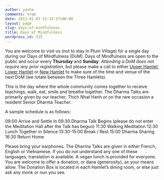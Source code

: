 ```yaml
---
author: yasha
comments: true
date: 2013-01-03 15:33:27+00:00
layout: page
slug: days-of-mindfulness
title: Days of Mindfulness
wordpress_id: 315
---
```


You are welcome to visit us (not to stay in Plum Village) for a single day during our Days of Mindfulness (DoM). Days of Mindfulness are open to the public and occur every **Thursday** and **Sunday**. _Attending a DoM does not require any prior registration_, but please make a call to either [Upper Hamlet](http://plumvillage.org/retreats/visiting-us/hamlet/), [Lower Hamlet](http://plumvillage.org/retreats/visiting-us/hamlet/) or [New Hamlet](http://plumvillage.org/retreats/visiting-us/hamlet/) to make sure of the time and venue of the next DoM (we rotate between the Three Hamlets).

This is the day where the whole community comes together to receive teachings, walk, eat, smile and breathe together. The Dharma Talks are primarily given by our teacher, Thich Nhat Hanh or on the rare occasion a resident Senior Dharma Teacher. 

A sample schedule is as follows:

09:00 Arrive and Settle In
09:30 Dharma Talk Begins (please do not enter the Meditation Hall after the Talk has begun)
11:30 Walking Meditation
12:30 Lunch Together in Silence
13:30-15:00 Break / Rest
15:00 Dharma Sharing
16:30 Return Home

Please bring your earphones. The Dharma Talks are given in either French, English or Vietnamese. If you do not understand any one of these languages, translation is available. A vegan lunch is provided for everyone. You are welcome to offer a donation, or dana (generosity), as your means allow. The Donation Box is located in each Hamlet’s dining room, or else just ask any monk or nun you see.
